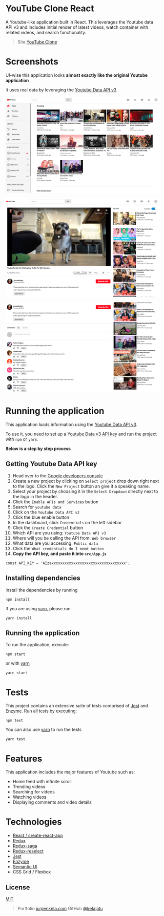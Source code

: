 # YouTube Clone React

A Youtube-like application built in React. This leverages the Youtube data API v3 and includes initial render of latest videos, watch container with related videos, and search functionality.

> Site [YouTube Clone](https://youtube-clone11.herokuapp.com/)

# Screenshots

UI-wise this application looks **almost exactly like the original Youtube application**

It uses real data by leveraging the [Youtube Data API v3](https://developers.google.com/youtube/v3/docs/).

![Youtube in React Home feed](images/my-youtube-landingpage.png)

![Youtube in React Watch-1](images/my-youtube-watch1.png)

![Youtube in React Watch-2](images/my-youtube-watch2.png)

# Running the application

This application loads information using the [Youtube Data API v3](https://developers.google.com/youtube/v3/docs/).

To use it, you need to set up a [Youtube Data v3 API key](https://productioncoder.com/build-youtube-in-react-part-19/) and run the project with `npm` or `yarn`.

**Below is a step by step process**

## Getting Youtube Data API key

1. Head over to the [Google developers console](https://console.developers.google.com)
2. Create a new project by clicking on `Select project` drop down right next to the logo. Click the `New Project` button an give it a speaking name.
3. Select your project by choosing it in the `Select Dropdown` directly next to the logo in the header.
4. Click the `Enable APIs and Services` button
5. Search for `youtube data`
6. Click on the `Youtube Data API v3`
7. Click the blue enable button
8. In the dashboard, click `Credentials` on the left sidebar
9. Click the `Create Credential` button
10. Which API are you using: `Youtube Data API v3`
11. Where will you be calling the API from: `Web browser`
12. What data are you accessing: `Public data`
13. Click the `What credentials do I need button`
14. **Copy the API key, and paste it into `src/App.js`**

```
const API_KEY = 'AIzaxxxxxxxxxxxxxxxxxxxxxxxxxxxxxxxxxx';
```

## Installing dependencies

Install the dependencies by running

```
npm install
```

If you are using [yarn](https://yarnpkg.com/lang/en/), please run

```
yarn install
```

## Running the application

To run the application, execute:

```
npm start
```

or with [yarn](https://yarnpkg.com/lang/en/)

```
yarn start
```

# Tests

This project contains an extensive suite of tests comprised of [Jest](https://jestjs.io/) and [Enzyme](https://github.com/airbnb/enzyme).
Run all tests by executing:

```
npm test
```

You can also use [yarn](https://yarnpkg.com/lang/en/) to run the tests

```
yarn test
```

# Features

This application includes the major features of Youtube such as:

- Home feed with infinite scroll
- Trending videos
- Searching for videos
- Watching videos
- Displaying comments and video details

# Technologies

- [React / create-react-app](https://github.com/facebook/create-react-app)
- [Redux](https://redux.js.org/)
- [Redux-saga](https://redux-saga.js.org/)
- [Redux-reselect](https://github.com/reduxjs/reselect)
- [Jest](https://jestjs.io/)
- [Enzyme](https://airbnb.io/enzyme/)
- [Semantic UI](https://react.semantic-ui.com/)
- CSS Grid / Flexbox

## License

[MIT](https://tldrlegal.com/license/mit-license)

> Portfolio [jurgenkela.com](https://www.jurgenkela.com/)
> GitHub [@kelajatu](https://github.com/amitmerchant1990)
